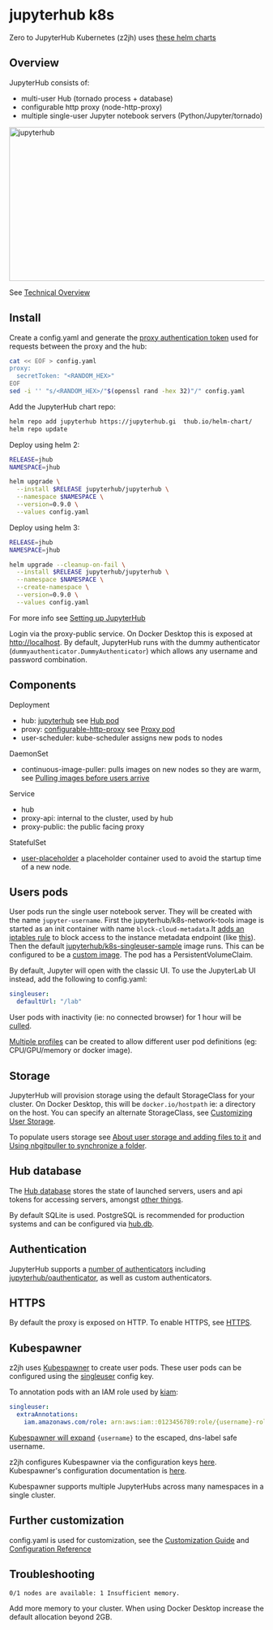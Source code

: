 # jupyterhub k8s

Zero to JupyterHub Kubernetes (z2jh) uses [these helm charts](https://github.com/jupyterhub/zero-to-jupyterhub-k8s)

## Overview

JupyterHub consists of:

- multi-user Hub (tornado process + database)
- configurable http proxy (node-http-proxy)
- multiple single-user Jupyter notebook servers (Python/Jupyter/tornado)

<!-- markdownlint-disable MD033 -->
<img src="https://zero-to-jupyterhub.readthedocs.io/en/latest/_images/architecture.png" alt="jupyterhub" width="538" height="303"/>
<!-- markdownlint-enable MD033 -->

See [Technical Overview](https://jupyterhub.readthedocs.io/en/stable/index.html)

## Install

Create a config.yaml and generate the [proxy authentication token](https://jupyterhub.readthedocs.io/en/stable/getting-started/security-basics.html?highlight=openssl#authentication-token) used for requests between the proxy and the hub:

```bash
cat << EOF > config.yaml
proxy:
  secretToken: "<RANDOM_HEX>"
EOF
sed -i '' "s/<RANDOM_HEX>/"$(openssl rand -hex 32)"/" config.yaml
```

Add the JupyterHub chart repo:

```bash
helm repo add jupyterhub https://jupyterhub.gi  thub.io/helm-chart/
helm repo update
```

Deploy using helm 2:

```bash
RELEASE=jhub
NAMESPACE=jhub

helm upgrade \
  --install $RELEASE jupyterhub/jupyterhub \
  --namespace $NAMESPACE \
  --version=0.9.0 \
  --values config.yaml
```

Deploy using helm 3:

```bash
RELEASE=jhub
NAMESPACE=jhub

helm upgrade --cleanup-on-fail \
  --install $RELEASE jupyterhub/jupyterhub \
  --namespace $NAMESPACE \
  --create-namespace \
  --version=0.9.0 \
  --values config.yaml
```

For more info see [Setting up JupyterHub](https://zero-to-jupyterhub.readthedocs.io/en/latest/setup-jupyterhub/setup-jupyterhub.html)

Login via the proxy-public service. On Docker Desktop this is exposed at [http://localhost](http://localhost). By default, JupyterHub runs with the dummy authenticator (`dummyauthenticator.DummyAuthenticator`) which allows any username and password combination.

## Components

Deployment

- hub: [jupyterhub](https://github.com/jupyterhub/jupyterhub) see [Hub pod](https://zero-to-jupyterhub.readthedocs.io/en/latest/reference/tools.html#hub-pod)
- proxy: [configurable-http-proxy](https://github.com/jupyterhub/configurable-http-proxy) see [Proxy pod](https://zero-to-jupyterhub.readthedocs.io/en/latest/reference/tools.html#proxy-pod)
- user-scheduler: kube-scheduler assigns new pods to nodes

DaemonSet

- continuous-image-puller: pulls images on new nodes so they are warm, see [Pulling images before users arrive](https://zero-to-jupyterhub.readthedocs.io/en/latest/administrator/optimization.html#pulling-images-before-users-arrive)

Service

- hub
- proxy-api: internal to the cluster, used by hub
- proxy-public: the public facing proxy

StatefulSet

- [user-placeholder](https://zero-to-jupyterhub.readthedocs.io/en/latest/reference/reference.html#scheduling-userplaceholder) a placeholder container used to avoid the startup time of a new node.

## Users pods

User pods run the single user notebook server. They will be created with the name `jupyter-username`. First the jupyterhub/k8s-network-tools image is started as an init container with name `block-cloud-metadata`.It [adds an iptables rule](https://github.com/jupyterhub/zero-to-jupyterhub-k8s/commit/81c26138cbb6cf50c893b492391302dc8bcce180) to block access to the instance metadata endpoint (like [this](https://aws.amazon.com/premiumsupport/knowledge-center/ecs-container-ec2-metadata/)). Then the default [jupyterhub/k8s-singleuser-sample](https://github.com/jupyterhub/zero-to-jupyterhub-k8s/tree/master/images/singleuser-sample) image runs. This can be configured to be a [custom image](https://zero-to-jupyterhub.readthedocs.io/en/latest/customizing/user-environment.html#choose-and-use-an-existing-docker-image). The pod has a PersistentVolumeClaim.

By default, Jupyter will open with the classic UI. To use the JupyterLab UI instead, add the following to config.yaml:

```yaml
singleuser:
  defaultUrl: "/lab"
```

User pods with inactivity (ie: no connected browser) for 1 hour will be [culled](https://zero-to-jupyterhub.readthedocs.io/en/latest/customizing/user-management.html#culling-user-pods).

[Multiple profiles](https://zero-to-jupyterhub.readthedocs.io/en/latest/customizing/user-environment.html#using-multiple-profiles-to-let-users-select-their-environment) can be created to allow different user pod definitions (eg: CPU/GPU/memory or docker image).

## Storage

JupyterHub will provision storage using the default StorageClass for your cluster. On Docker Desktop, this will be `docker.io/hostpath` ie: a directory on the host. You can specify an alternate StorageClass, see [Customizing User Storage](https://zero-to-jupyterhub.readthedocs.io/en/latest/customizing/user-storage.html).

To populate users storage see [About user storage and adding files to it](https://zero-to-jupyterhub.readthedocs.io/en/latest/customizing/user-environment.html#about-user-storage-and-adding-files-to-it) and [Using nbgitpuller to synchronize a folder](https://zero-to-jupyterhub.readthedocs.io/en/latest/customizing/user-environment.html#using-nbgitpuller-to-synchronize-a-folder).

## Hub database

The [Hub database](https://jupyterhub.readthedocs.io/en/stable/reference/database.html) stores the state of launched servers, users and api tokens for accessing servers, amongst [other things](https://github.com/jupyterhub/jupyterhub/blob/196a7fbc651779b7fa237049fc7516dc9a43332f/jupyterhub/orm.py).

By default SQLite is used. PostgreSQL is recommended for production systems and can be configured via [hub.db](https://zero-to-jupyterhub.readthedocs.io/en/latest/reference/reference.html#hub-db).

## Authentication

JupyterHub supports a [number of authenticators](https://github.com/jupyterhub/zero-to-jupyterhub-k8s/blob/76dc891a64f770eb38ab4fa8e9accd69110cb688/jupyterhub/files/hub/jupyterhub_config.py#L266) including [jupyterhub/oauthenticator](https://github.com/jupyterhub/oauthenticator), as well as custom authenticators.

## HTTPS

By default the proxy is exposed on HTTP. To enable HTTPS, see [HTTPS](https://zero-to-jupyterhub.readthedocs.io/en/latest/administrator/security.html#https).

## Kubespawner

z2jh uses [Kubespawner](https://github.com/jupyterhub/kubespawner) to create user pods. These user pods can be configured using the [singleuser](https://zero-to-jupyterhub.readthedocs.io/en/latest/reference/reference.html#singleuser) config key.

To annotation pods with an IAM role used by [kiam](https://github.com/uswitch/kiam):

```yaml
singleuser:
  extraAnnotations:
    iam.amazonaws.com/role: arn:aws:iam::0123456789:role/{username}-role
```

[Kubespawner will expand](https://github.com/jupyterhub/kubespawner/blob/d05c8978bc154d838bbaf20c31820a4ab78e7acc/kubespawner/spawner.py#L455) `{username}` to the escaped, dns-label safe username.

z2jh configures Kubespawner via the configuration keys [here](https://github.com/jupyterhub/zero-to-jupyterhub-k8s/blob/76dc891a64f770eb38ab4fa8e9accd69110cb688/jupyterhub/files/hub/jupyterhub_config.py#L111). Kubespawner's configuration documentation is [here](https://jupyterhub-kubespawner.readthedocs.io/en/latest/spawner.html).

Kubespawner supports multiple JupyterHubs across many namespaces in a single cluster.

## Further customization

config.yaml is used for customization, see the [Customization Guide](https://zero-to-jupyterhub.readthedocs.io/en/latest/customizing/index.html) and [Configuration Reference](https://zero-to-jupyterhub.readthedocs.io/en/latest/reference/reference.html)

## Troubleshooting

`0/1 nodes are available: 1 Insufficient memory.`

Add more memory to your cluster. When using Docker Desktop increase the default allocation beyond 2GB.
